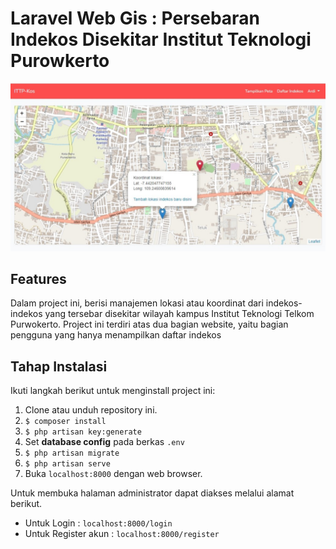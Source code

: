 # Laravel Web Gis : Persebaran Indekos Disekitar Institut Teknologi Purowkerto

![Laravel Leaflet](public/screenshots/leaflet-map-01.jpg)

## Features

Dalam project ini, berisi manajemen lokasi atau koordinat dari indekos-indekos yang tersebar disekitar wilayah kampus Institut Teknologi Telkom Purwokerto. Project ini terdiri atas dua bagian website, yaitu bagian pengguna yang hanya menampilkan daftar indekos 

## Tahap Instalasi

Ikuti langkah berikut untuk menginstall project ini:

1. Clone atau unduh repository ini.
3.  `$ composer install`
5.  `$ php artisan key:generate`
6.  Set **database config** pada berkas `.env`
7.  `$ php artisan migrate`
8.  `$ php artisan serve`
10. Buka `localhost:8000` dengan web browser.

Untuk membuka halaman administrator dapat diakses melalui alamat berikut.
- Untuk Login : `localhost:8000/login`
- Untuk Register akun : `localhost:8000/register`


